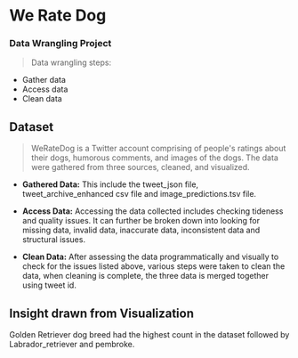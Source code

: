 # We Rate Dog 
### Data Wrangling Project

 > Data wrangling steps:
  * Gather data
  * Access data
  * Clean data

## Dataset

> WeRateDog is a Twitter account comprising of people's ratings about their dogs, humorous comments, and images of the dogs. The data were gathered from three sources, cleaned, and visualized.

* **Gathered Data:** This include the tweet_json file, tweet_archive_enhanced csv file and image_predictions.tsv file.

* **Access Data:** Accessing the data collected includes checking tideness and quality issues. It can further be broken down into looking for missing data, invalid data, inaccurate data, inconsistent data and structural issues.
      
* **Clean Data:** After assessing the data programmatically and visually to check for the issues listed above, various steps were taken to clean the data, when cleaning is complete, the three data is merged together using tweet id.

## Insight drawn from Visualization
Golden Retriever dog breed had the highest count in the dataset followed by Labrador_retriever and pembroke.

